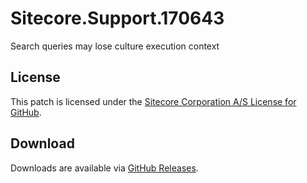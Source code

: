 # Sitecore.Support.170643
Search queries may lose culture execution context

## License  
This patch is licensed under the [Sitecore Corporation A/S License for GitHub](https://github.com/sitecoresupport/Sitecore.Support.170643/blob/master/LICENSE).  

## Download  
Downloads are available via [GitHub Releases](https://github.com/sitecoresupport/Sitecore.Support.170643/releases).  
